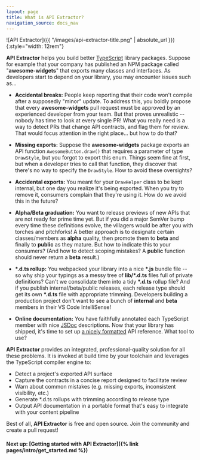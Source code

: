 ```yaml
---
layout: page
title: What is API Extractor?
navigation_source: docs_nav
---
```


![API Extractor]({{ "/images/api-extractor-title.png" | absolute_url }}){:style="width: 12rem"}

<!-- ---------------------------------------------------------------------------- -->
<!-- Text below this line should stay in sync with api-extractor's README.md file -->
<!-- ---------------------------------------------------------------------------- -->

**API Extractor** helps you build better [TypeScript](https://www.typescriptlang.org/) library packages.  Suppose for example that your company has published an NPM package called "**awesome-widgets**" that exports many classes and interfaces.  As developers start to depend on your library, you may encounter issues such as...

- **Accidental breaks:**  People keep reporting that their code won't compile after a supposedly "minor" update.  To address this, you boldly propose that every **awesome-widgets** pull request must be approved by an experienced developer from your team.  But that proves unrealistic -- nobody has time to look at every single PR!  What you really need is a way to detect PRs that change API contracts, and flag them for review.  That would focus attention in the right place... but how to do that?

- **Missing exports:** Suppose the **awesome-widgets** package exports an API function `AwesomeButton.draw()` that requires a parameter of type `DrawStyle`, but you forgot to export this enum.  Things seem fine at first, but when a developer tries to call that function, they discover that there's no way to specify the `DrawStyle`.  How to avoid these oversights?

- **Accidental exports:** You meant for your `DrawHelper` class to be kept internal, but one day you realize it's being exported.  When you try to remove it, consumers complain that they're using it.  How do we avoid this in the future?

- **Alpha/Beta graduation:**  You want to release previews of new APIs that are not ready for prime time yet.  But if you did a major SemVer bump every time these definitions evolve, the villagers would be after you with torches and pitchforks!  A better approach is to designate certain classes/members as **alpha** quality, then promote them to **beta** and finally to **public** as they mature.  But how to indicate this to your consumers?  (And how to detect scoping mistakes?  A **public** function should never return a **beta** result.)

- **\*.d.ts rollup:** You webpacked your library into a nice **\*.js** bundle file -- so why ship your typings as a messy tree of **lib/\*.d.ts** files full of private definitions?  Can't we consolidate them into a tidy **\*.d.ts** rollup file?  And if you publish internal/beta/public releases, each release type should get its own **\*.d.ts** file with appropriate trimming.  Developers building a production project don't want to see a bunch of **internal** and **beta** members in their VS Code IntelliSense!

- **Online documentation:**  You have faithfully annotated each TypeScript member with nice [JSDoc](http://usejsdoc.org/) descriptions.  Now that your library has shipped, it's time to set up [a nicely formatted](https://docs.microsoft.com/en-us/javascript/api/sp-http) API reference.  What tool to use?

**API Extractor** provides an integrated, professional-quality solution for all these problems.  It is invoked at build time by your toolchain and leverages the TypeScript compiler engine to:

- Detect a project's exported API surface
- Capture the contracts in a concise report designed to facilitate review
- Warn about common mistakes (e.g. missing exports, inconsistent visibility, etc.)
- Generate \*.d.ts rollups with trimming according to release type
- Output API documentation in a portable format that's easy to integrate with your content pipeline

Best of all, **API Extractor** is free and open source.  Join the community and create a pull request!

<!-- ---------------------------------------------------------------------------- -->
<!-- Text above this line should stay in sync with api-extractor's README.md file -->
<!-- ---------------------------------------------------------------------------- -->

#### Next up: [Getting started with API Extractor]({% link pages/intro/get_started.md %})
